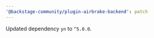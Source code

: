 ```yaml
---
'@backstage-community/plugin-airbrake-backend': patch
---
```


Updated dependency `yn` to `^5.0.0`.
